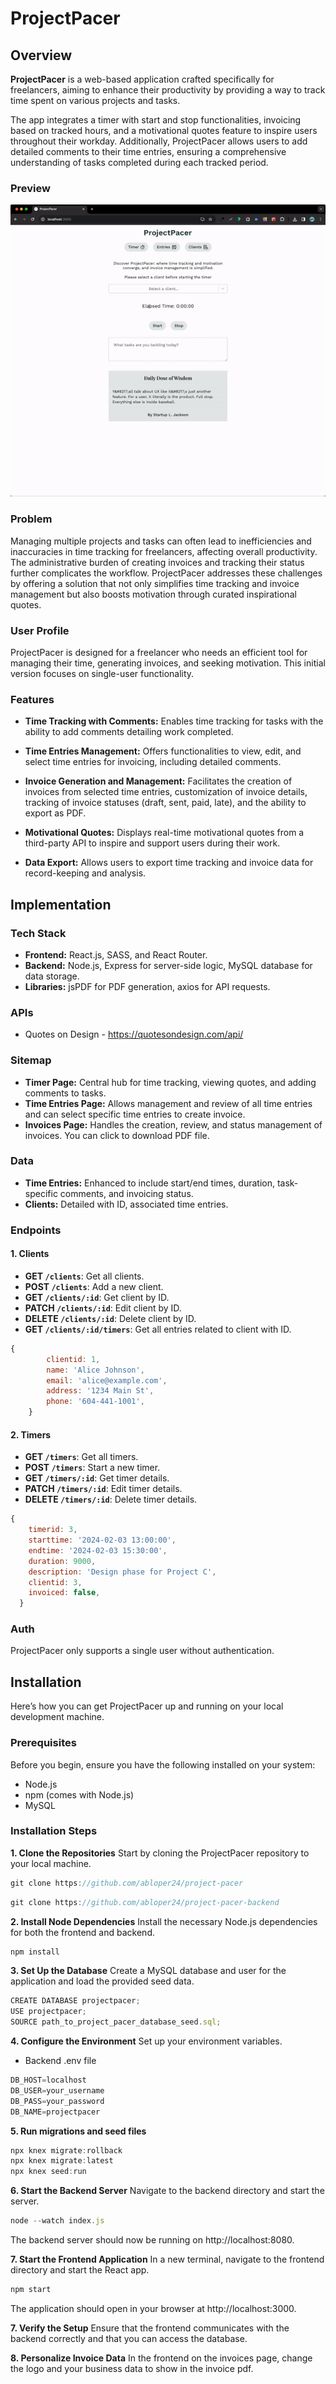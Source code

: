 # ProjectPacer

## Overview

**ProjectPacer** is a web-based application crafted specifically for freelancers, aiming to enhance their productivity by providing a way to track time spent on various projects and tasks. 

The app integrates a timer with start and stop functionalities, invoicing based on tracked hours, and a motivational quotes feature to inspire users throughout their workday. Additionally, ProjectPacer allows users to add detailed comments to their time entries, ensuring a comprehensive understanding of tasks completed during each tracked period.

### Preview

![](ProjectPacer.gif)


### Problem

Managing multiple projects and tasks can often lead to inefficiencies and inaccuracies in time tracking for freelancers, affecting overall productivity. The administrative burden of creating invoices and tracking their status further complicates the workflow. ProjectPacer addresses these challenges by offering a solution that not only simplifies time tracking and invoice management but also boosts motivation through curated inspirational quotes.

### User Profile

ProjectPacer is designed for a freelancer who needs an efficient tool for managing their time, generating invoices, and seeking motivation. This initial version focuses on single-user functionality.

### Features

- **Time Tracking with Comments:** Enables time tracking for tasks with the ability to add comments detailing work completed.

- **Time Entries Management:** Offers functionalities to view, edit, and select time entries for invoicing, including detailed comments.

- **Invoice Generation and Management:** Facilitates the creation of invoices from selected time entries, customization of invoice details, tracking of invoice statuses (draft, sent, paid, late), and the ability to export as PDF.

- **Motivational Quotes:** Displays real-time motivational quotes from a third-party API to inspire and support users during their work.

- **Data Export:** Allows users to export time tracking and invoice data for record-keeping and analysis.

## Implementation

### Tech Stack

- **Frontend:** React.js, SASS, and React Router.
- **Backend:** Node.js, Express for server-side logic, MySQL database for data storage.
- **Libraries:** jsPDF for PDF generation, axios for API requests.

### APIs

- Quotes on Design - https://quotesondesign.com/api/

### Sitemap

- **Timer Page:** Central hub for time tracking, viewing quotes, and adding comments to tasks.
- **Time Entries Page:** Allows management and review of all time entries and can select specific time entries to create invoice.
- **Invoices Page:** Handles the creation, review, and status management of invoices. You can click to download PDF file. 


### Data

- **Time Entries:** Enhanced to include start/end times, duration, task-specific comments, and invoicing status.
- **Clients:** Detailed with ID, associated time entries.

### Endpoints

#### **1. Clients**

- **GET `/clients`**: Get all clients.
- **POST `/clients`**: Add a new client.
- **GET `/clients/:id`**: Get client by ID.
- **PATCH `/clients/:id`**: Edit client by ID.
- **DELETE `/clients/:id`**: Delete client by ID.
- **GET `/clients/:id/timers`**: Get all entries related to client with ID.

```jsx
{
        clientid: 1,
        name: 'Alice Johnson',
        email: 'alice@example.com',
        address: '1234 Main St',
        phone: '604-441-1001',
    }
```

#### **2. Timers**

- **GET `/timers`**: Get all timers.
- **POST `/timers`**: Start a new timer.
- **GET `/timers/:id`**: Get timer details.
- **PATCH `/timers/:id`**: Edit timer details.
- **DELETE `/timers/:id`**: Delete timer details.

```jsx
{
    timerid: 3,
    starttime: '2024-02-03 13:00:00',
    endtime: '2024-02-03 15:30:00',
    duration: 9000,
    description: 'Design phase for Project C',
    clientid: 3,
    invoiced: false,
  }
```


### Auth

ProjectPacer only supports a single user without authentication.

## Installation

Here’s how you can get ProjectPacer up and running on your local development machine.

### Prerequisites
Before you begin, ensure you have the following installed on your system:

- Node.js 
- npm (comes with Node.js)
- MySQL 

### Installation Steps
**1. Clone the Repositories**
Start by cloning the ProjectPacer repository to your local machine.

```jsx
git clone https://github.com/abloper24/project-pacer
```
```jsx
git clone https://github.com/abloper24/project-pacer-backend
```

**2. Install Node Dependencies**
Install the necessary Node.js dependencies for both the frontend and backend.

```jsx
npm install
```

**3. Set Up the Database**
Create a MySQL database and user for the application and load the provided seed data.

```jsx
CREATE DATABASE projectpacer;
USE projectpacer;
SOURCE path_to_project_pacer_database_seed.sql;
```

**4. Configure the Environment**
Set up your environment variables.

- Backend .env file
```jsx
DB_HOST=localhost
DB_USER=your_username
DB_PASS=your_password
DB_NAME=projectpacer
```
**5. Run migrations and seed files**
```jsx
npx knex migrate:rollback
npx knex migrate:latest
npx knex seed:run
```

**6. Start the Backend Server**
Navigate to the backend directory and start the server.

```jsx
node --watch index.js
```

The backend server should now be running on http://localhost:8080.

**7. Start the Frontend Application**
In a new terminal, navigate to the frontend directory and start the React app.

```jsx
npm start
```

The application should open in your browser at http://localhost:3000.

**7. Verify the Setup**
Ensure that the frontend communicates with the backend correctly and that you can access the database.

**8. Personalize Invoice Data**
In the frontend on the invoices page, change the logo and your business data to show in the invoice pdf. 
